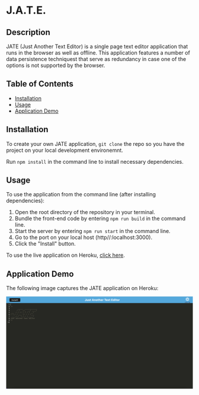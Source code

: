# J.A.T.E.

## Description

JATE (Just Another Text Editor) is a single page text editor application that runs in the browser as well as offline. This application features a number of data persistence techniquest that serve as redundancy in case one of the options is not supported by the browser.


## Table of Contents
* [Installation](#installation)
* [Usage](#usage)
* [Application Demo ](#application-demo)

## Installation

To create your own JATE application, `git clone` the repo so you have the project on your local development environemnt.

Run `npm install` in the command line to install necessary dependencies.


## Usage

To use the application from the command line (after installing dependencies):

1. Open the root directory of the repository in your terminal.
2. Bundle the front-end code by entering `npm run build` in the command line.
3. Start the server by entering `npm run start` in the command line.
4. Go to the port on your local host (http//:localhost:3000).
5. Click the "Install" button.

To use the live application on Heroku, [click here](https://shellbys-text-editor.herokuapp.com/).


## Application Demo

The following image captures the JATE application on Heroku:

![just another text editor application deployed on Heroku.](/client/src/images/text-editor-jate.png)






